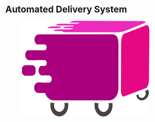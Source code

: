 # Automated Delivery System

<p align="center">
    <img src="Frontend/ADS_UI/src/assets/logo.png" alt="Logo" width="400" height="300">
</p>
